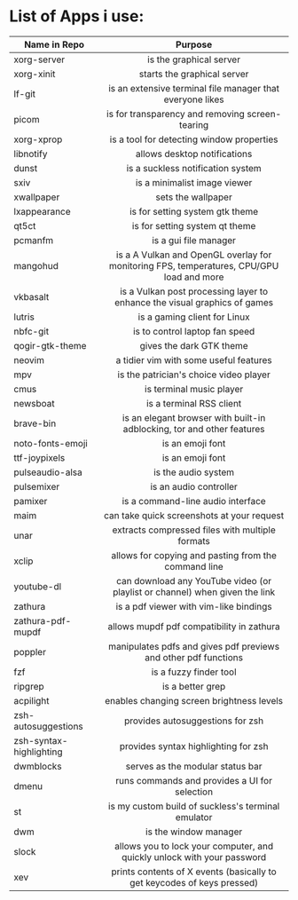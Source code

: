 # List of Apps i use:

Name in Repo    |   Purpose
-------------   |  :-------------:
xorg-server     |  is the graphical server
xorg-xinit      |  starts the graphical server
lf-git          |  is an extensive terminal file manager that everyone likes
picom           |  is for transparency and removing screen-tearing
xorg-xprop      |  is a tool for detecting window properties
libnotify       |  allows desktop notifications
dunst           |  is a suckless notification system
sxiv            |  is a minimalist image viewer
xwallpaper      |  sets the wallpaper
lxappearance  |  is for setting system gtk theme
qt5ct  |  is for setting system qt theme
pcmanfm  |  is a gui file manager
mangohud  |  is a A Vulkan and OpenGL overlay for monitoring FPS, temperatures, CPU/GPU load and more
vkbasalt  |  is a Vulkan post processing layer to enhance the visual graphics of games
lutris  |  is a gaming client for Linux
nbfc-git  |  is to control laptop fan speed
qogir-gtk-theme  |  gives the dark GTK theme
neovim  |  a tidier vim with some useful features
mpv  |  is the patrician's choice video player
cmus | is terminal music player
newsboat  |  is a terminal RSS client
brave-bin  |  is an elegant browser with built-in adblocking, tor and other features
noto-fonts-emoji  |  is an emoji font
ttf-joypixels  |  is an emoji font
pulseaudio-alsa  |  is the audio system
pulsemixer  |  is an audio controller
pamixer  |  is a command-line audio interface
maim  |  can take quick screenshots at your request
unar  |  extracts compressed files with multiple formats
xclip  |  allows for copying and pasting from the command line
youtube-dl  |  can download any YouTube video (or playlist or channel) when given the link
zathura  |  is a pdf viewer with vim-like bindings
zathura-pdf-mupdf  |  allows mupdf pdf compatibility in zathura
poppler  |  manipulates pdfs and gives pdf previews and other pdf functions
fzf  |  is a fuzzy finder tool
ripgrep  |  is a better grep
acpilight  |  enables changing screen brightness levels
zsh-autosuggestions  |  provides autosuggestions for zsh
zsh-syntax-highlighting  |  provides syntax highlighting for zsh
dwmblocks  |  serves as the modular status bar
dmenu |  runs commands and provides a UI for selection
st  |  is my custom build of suckless's terminal emulator
dwm |  is the window manager
slock  |  allows you to lock your computer, and quickly unlock with your password
xev  |  prints contents of X events (basically to get keycodes of keys pressed)
